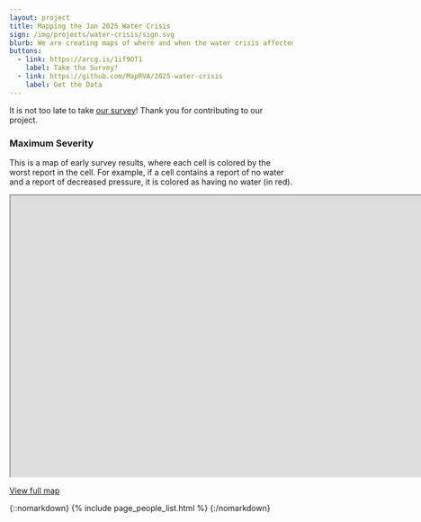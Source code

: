 ```yaml
---
layout: project
title: Mapping the Jan 2025 Water Crisis
sign: /img/projects/water-crisis/sign.svg
blurb: We are creating maps of where and when the water crisis affected Richmonders.
buttons:
  - link: https://arcg.is/1if9OT1
    label: Take the Survey!
  - link: https://github.com/MapRVA/2025-water-crisis
    label: Get the Data
---
```


It is not too late to take [our survey](https://arcg.is/1if9OT1)! Thank you for contributing to our project.

### Maximum Severity

This is a map of early survey results, where each cell is colored by the worst report in the cell. For example, if a cell contains a report of no water and a report of decreased pressure, it is colored as having no water (in red).

<iframe
  title="OpenTrailStash"
  width="10000"
  height="500"
  src="https://overpass-ultra.us/#map&query=url:https://maprva.github.io/2025-water-crisis/max_severity.ultra">
</iframe>

[View full map](https://overpass-ultra.us/#map&query=url:https://maprva.github.io/2025-water-crisis/max_severity.ultra)

{::nomarkdown}
{% include page_people_list.html %}
{:/nomarkdown}
